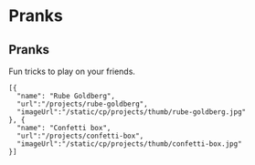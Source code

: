 # Pranks

## Pranks

Fun tricks to play on your friends.

```codecard
[{ 
  "name": "Rube Goldberg",
  "url":"/projects/rube-goldberg",
  "imageUrl":"/static/cp/projects/thumb/rube-goldberg.jpg"
}, {
  "name": "Confetti box", 
  "url":"/projects/confetti-box",
  "imageUrl":"/static/cp/projects/thumb/confetti-box.jpg"
}]
```
